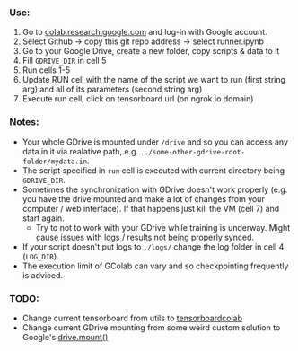 ### Use: 

1) Go to [colab.research.google.com](https://colab.research.google.com/) and log-in with Google account.
2) Select Github -> copy this git repo address -> select runner.ipynb
3) Go to your Google Drive, create a new folder, copy scripts & data to it
4) Fill `GDRIVE_DIR` in cell 5
5) Run cells 1-5
6) Update RUN cell with the name of the script we want to run (first string arg) and all of its parameters (second string arg) 
7) Execute run cell, click on tensorboard url (on ngrok.io domain)

### Notes: 
- Your whole GDrive is mounted under `/drive` and so you can access any data in it via realative path, e.g.  `../some-other-gdrive-root-folder/mydata.in`.
- The script specified in `run` cell is executed with current directory being `GDRIVE_DIR`.
- Sometimes the synchronization with GDrive doesn't work properly (e.g. you have the drive mounted and make a lot of changes from your computer / web interface). If that happens just kill the VM (cell 7) and start again. 
  - Try to not to work with your GDrive while training is underway. Might cause issues with logs / results not being properly synced. 
- If your script doesn't put logs to `./logs/` change the log folder in cell 4 (`LOG_DIR`).
- The execution limit of GColab can vary and so checkpointing frequently is adviced. 

### TODO: 
- Change current tensorboard from utils to [tensorboardcolab](https://medium.com/looka-engineering/how-to-use-tensorboard-with-pytorch-in-google-colab-1f76a938bc34)
- Change current GDrive mounting from some weird custom solution to Google's [drive.mount()](https://colab.research.google.com/notebooks/io.ipynb)

